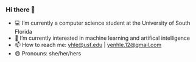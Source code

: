 ### Hi there 👋
- 💻 I’m currently a computer science student at the University of South Florida
- 🌱 I’m currently interested in machine learning and artifical intelligence 
- 📫 How to reach me: yhle@usf.edu | yenhle.12@gmail.com
- 😄 Pronouns: she/her/hers
<!--
**yenhle/yenhle** is a ✨ _special_ ✨ repository because its `README.md` (this file) appears on your GitHub profile.

Here are some ideas to get you started:

- 🔭 I’m currently working on ...
- 🌱 I’m currently learning ...
- 👯 I’m looking to collaborate on ...
- 🤔 I’m looking for help with ...
- 💬 Ask me about ...
- 📫 How to reach me: ...
- 😄 Pronouns: ...
- ⚡ Fun fact: ...
-->
